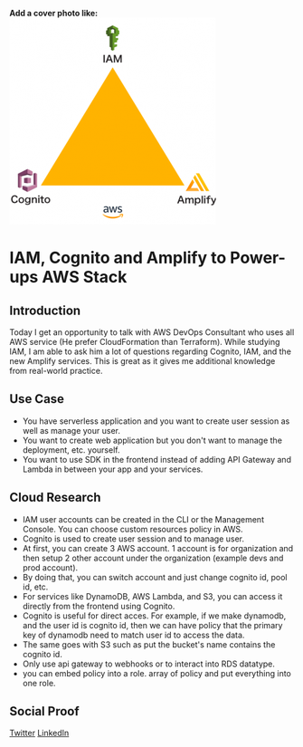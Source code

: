 <!-- This template removes the micro tutorial for a quicker post and removes images for a full template check out the 000-DAY-ARTICLE-LONG-TEMPLATE.MD-->

**Add a cover photo like:**
![day4](day4.png)

# IAM, Cognito and Amplify to Power-ups AWS Stack

## Introduction

Today I get an opportunity to talk with AWS DevOps Consultant who uses all AWS service (He prefer CloudFormation than Terraform). While studying IAM, I am able to ask him a lot of questions regarding Cognito, IAM, and the new Amplify services. This is great as it gives me additional knowledge from real-world practice.

## Use Case

- You have serverless application and you want to create user session as well as manage your user.
- You want to create web application but you don't want to manage the deployment, etc. yourself.
- You want to use SDK in the frontend instead of adding API Gateway and Lambda in between your app and your services.

## Cloud Research

- IAM user accounts can be created in the CLI or the Management Console. You can choose custom resources policy in AWS.
- Cognito is used to create user session and to manage user.
- At first, you can create 3 AWS account. 1 account is for organization and then setup 2 other account under the organization (example devs and prod account).
- By doing that, you can switch account and just change cognito id, pool id, etc.
- For services like DynamoDB, AWS Lambda, and S3, you can access it directly from the frontend using Cognito.
- Cognito is useful for direct acces. For example, if we make dynamodb, and the user id is cognito id, then we can have policy that the primary key of dynamodb need to match user id to access the data.
- The same goes with S3 such as put the bucket's name contains the cognito id.
- Only use api gateway to webhooks or to interact into RDS datatype.
- you can embed policy into a role. array of policy and put everything into one role.

## Social Proof

[Twitter](https://twitter.com/Rizary_Andika/status/1346139788873617408)
[LinkedIn](https://www.linkedin.com/feed/update/urn:li:activity:6750340365867454464?commentUrn=urn%3Ali%3Acomment%3A%28activity%3A6750340365867454464%2C6751905799418863616%29)